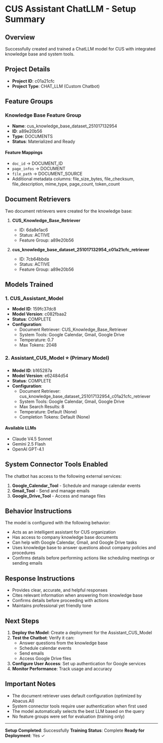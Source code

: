 # CUS Assistant ChatLLM - Setup Summary

## Overview
Successfully created and trained a ChatLLM model for CUS with integrated knowledge base and system tools.

## Project Details
- **Project ID**: c01a21cfc
- **Project Type**: CHAT_LLM (Custom Chatbot)

## Feature Groups
### Knowledge Base Feature Group
- **Name**: cus_knowledge_base_dataset_251017132954
- **ID**: a89e20b56
- **Type**: DOCUMENTS
- **Status**: Materialized and Ready

#### Feature Mappings
- `doc_id` → DOCUMENT_ID
- `page_infos` → DOCUMENT
- `file_path` → DOCUMENT_SOURCE
- Additional metadata columns: file_size_bytes, file_checksum, file_description, mime_type, page_count, token_count

## Document Retrievers
Two document retrievers were created for the knowledge base:

1. **CUS_Knowledge_Base_Retriever**
   - ID: 6da8e1ac6
   - Status: ACTIVE
   - Feature Group: a89e20b56

2. **cus_knowledge_base_dataset_251017132954_c01a21cfc_retriever**
   - ID: 7cb64bbda
   - Status: ACTIVE
   - Feature Group: a89e20b56

## Models Trained

### 1. CUS_Assistant_Model
- **Model ID**: 159fc37dc8
- **Model Version**: c082fbaa2
- **Status**: COMPLETE
- **Configuration**:
  - Document Retriever: CUS_Knowledge_Base_Retriever
  - System Tools: Google Calendar, Gmail, Google Drive
  - Temperature: 0.7
  - Max Tokens: 2048

### 2. Assistant_CUS_Model ⭐ (Primary Model)
- **Model ID**: b165287a
- **Model Version**: e62484d54
- **Status**: COMPLETE
- **Configuration**:
  - Document Retriever: cus_knowledge_base_dataset_251017132954_c01a21cfc_retriever
  - System Tools: Google Calendar, Gmail, Google Drive
  - Max Search Results: 8
  - Temperature: Default (None)
  - Completion Tokens: Default (None)

#### Available LLMs
- Claude V4.5 Sonnet
- Gemini 2.5 Flash
- OpenAI GPT-4.1

## System Connector Tools Enabled
The chatbot has access to the following external services:
1. **Google_Calendar_Tool** - Schedule and manage calendar events
2. **Gmail_Tool** - Send and manage emails
3. **Google_Drive_Tool** - Access and manage files

## Behavior Instructions
The model is configured with the following behavior:
- Acts as an intelligent assistant for CUS organization
- Has access to company knowledge base documents
- Can help with Google Calendar, Gmail, and Google Drive tasks
- Uses knowledge base to answer questions about company policies and procedures
- Confirms details before performing actions like scheduling meetings or sending emails

## Response Instructions
- Provides clear, accurate, and helpful responses
- Cites relevant information when answering from knowledge base
- Confirms details before proceeding with actions
- Maintains professional yet friendly tone

## Next Steps
1. **Deploy the Model**: Create a deployment for the Assistant_CUS_Model
2. **Test the Chatbot**: Verify it can:
   - Answer questions from the knowledge base
   - Schedule calendar events
   - Send emails
   - Access Google Drive files
3. **Configure User Access**: Set up authentication for Google services
4. **Monitor Performance**: Track usage and accuracy

## Important Notes
- The document retriever uses default configuration (optimized by Abacus.AI)
- System connector tools require user authentication when first used
- The model automatically selects the best LLM based on the query
- No feature groups were set for evaluation (training only)

---
**Setup Completed**: Successfully
**Training Status**: Complete
**Ready for Deployment**: Yes ✓
